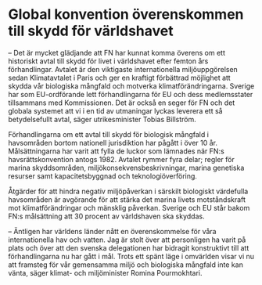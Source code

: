# Global konvention överenskommen till skydd för världshavet

– Det är mycket glädjande att FN har kunnat komma överens om ett historiskt avtal till skydd för livet i världshavet efter femton års förhandlingar. Avtalet är den viktigaste internationella miljöuppgörelsen sedan Klimatavtalet i Paris och ger en kraftigt förbättrad möjlighet att skydda vår biologiska mångfald och motverka klimatförändringarna. Sverige har som EU\-ordförande lett förhandlingarna för EU och dess medlemsstater tillsammans med Kommissionen. Det är också en seger för FN och det globala systemet att vi i en tid av utmaningar lyckas leverera ett så betydelsefullt avtal, säger utrikesminister Tobias Billström.

Förhandlingarna om ett avtal till skydd för biologisk mångfald i havsområden bortom nationell jurisdiktion har pågått i över 10 år. Målsättningarna har varit att fylla de luckor som lämnades när FN:s havsrättskonvention antogs 1982\. Avtalet rymmer fyra delar; regler för marina skyddsområden, miljökonsekvensbeskrivningar, marina genetiska resurser samt kapacitetsbyggnad och teknologiöverföring.

Åtgärder för att hindra negativ miljöpåverkan i särskilt biologiskt värdefulla havsområden är avgörande för att stärka det marina livets motståndskraft mot klimatförändringar och mänsklig påverkan. Sverige och EU står bakom FN:s målsättning att 30 procent av världshaven ska skyddas.

– Äntligen har världens länder nått en överenskommelse för våra internationella hav och vatten. Jag är stolt över att personligen ha varit på plats och över att den svenska delegationen har bidragit konstruktivt till att förhandlingarna nu har gått i mål. Trots ett spänt läge i omvärlden visar vi nu att framsteg för vår gemensamma miljö och biologiska mångfald inte kan vänta, säger klimat\- och miljöminister Romina Pourmokhtari.
